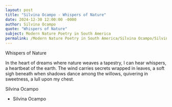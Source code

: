 ```yaml
---
layout: post
title: "Silvina Ocampo - Whispers of Nature"
date: 2024-12-30 12:00:00 -0000
author: Silvina Ocampo
quote: "Whispers of Nature"
subject: Modern Nature Poetry in South America
permalink: /Modern Nature Poetry in South America/Silvina Ocampo/Silvina Ocampo - Whispers of Nature
---
```


Whispers of Nature

In the heart of dreams
where nature weaves
a tapestry,
I can hear whispers,
a heartbeat of the earth.
The wind carries secrets
wrapped in leaves,
a soft sigh beneath
when shadows dance
among the willows,
quivering in sweetness,
a lull upon my chest.

Silvina Ocampo

- Silvina Ocampo
